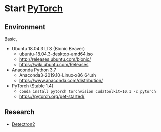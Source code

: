 # Start [PyTorch][]

[PyTorch]: https://pytorch.org/

## Environment

Basic,

* Ubuntu 18.04.3 LTS (Bionic Beaver)
  * ubuntu-18.04.3-desktop-amd64.iso
  * http://releases.ubuntu.com/bionic/
  * https://wiki.ubuntu.com/Releases
* Anaconda Python 3.7
  * Anaconda3-2019.10-Linux-x86_64.sh
  * https://www.anaconda.com/distribution/
* PyTorch (Stable 1.4)
  * `conda install pytorch torchvision cudatoolkit=10.1 -c pytorch`
  * https://pytorch.org/get-started/

<!--
conda install pytorch torchvision cpuonly -c pytorch

# Mirror
Ubuntu: https://mirror.tuna.tsinghua.edu.cn/help/ubuntu/
Anaconda: https://mirror.tuna.tsinghua.edu.cn/help/anaconda/
pypi: https://mirrors.tuna.tsinghua.edu.cn/help/pypi/

# Parallel Tools fix for Ubuntu 20.04, 19.04, 19.10, 18.04
https://gist.github.com/mag911/1a5583a766467d6023584d738cee0d98
-->

## Research

* [Detectron2](research/detectron2/README.md)

